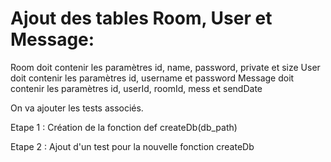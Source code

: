 # Ajout des tables Room, User et Message:

Room doit contenir les paramètres id, name, password, private et size
User doit contenir les paramètres id, username et password
Message doit contenir les paramètres id, userId, roomId, mess et sendDate

On va ajouter les tests associés.

Etape 1 :
Création de la fonction def createDb(db_path)

Etape 2 : 
Ajout d'un test pour la nouvelle fonction createDb

